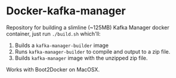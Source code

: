 # Docker-kafka-manager

Repository for building a slimline (~125MB) Kafka Manager docker container, just run `./build.sh` which'll:

1. Builds a `kafka-manager-builder` image
2. Runs `kafka-manager-builder` to compile and output to a zip file.
3. Builds `kafka-manager` image with the unzipped zip file.

Works with Boot2Docker on MacOSX.